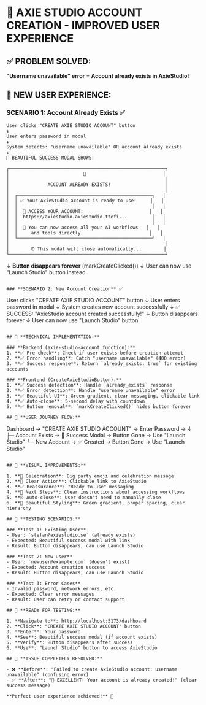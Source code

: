 # 🎯 AXIE STUDIO ACCOUNT CREATION - IMPROVED USER EXPERIENCE

## ✅ **PROBLEM SOLVED:**

**"Username unavailable" error** = **Account already exists in AxieStudio!**

## 🎨 **NEW USER EXPERIENCE:**

### **SCENARIO 1: Account Already Exists** ✅
```
User clicks "CREATE AXIE STUDIO ACCOUNT" button
↓
User enters password in modal
↓
System detects: "username unavailable" OR account already exists
↓
🎉 BEAUTIFUL SUCCESS MODAL SHOWS:

┌─────────────────────────────────────────────────────────┐
│                           🎉                            │
│                                                         │
│              ACCOUNT ALREADY EXISTS!                    │
│                                                         │
│  ┌─────────────────────────────────────────────────┐   │
│  │ ✅ Your AxieStudio account is ready to use!     │   │
│  │                                                 │   │
│  │  🔗 ACCESS YOUR ACCOUNT:                        │   │
│  │  https://axiestudio-axiestudio-ttefi...         │   │
│  │                                                 │   │
│  │  🚀 You can now access all your AI workflows   │   │
│  │     and tools directly.                        │   │
│  └─────────────────────────────────────────────────┘   │
│                                                         │
│        ⏰ This modal will close automatically...        │
└─────────────────────────────────────────────────────────┘
```
↓
**Button disappears forever** (markCreateClicked())
↓
User can now use "Launch Studio" button instead
```

### **SCENARIO 2: New Account Creation** ✅
```
User clicks "CREATE AXIE STUDIO ACCOUNT" button
↓
User enters password in modal
↓
System creates new account successfully
↓
✅ SUCCESS: "AxieStudio account created successfully!"
↓
Button disappears forever
↓
User can now use "Launch Studio" button
```

## 🔧 **TECHNICAL IMPLEMENTATION:**

### **Backend (axie-studio-account function):**
1. **✅ Pre-check**: Check if user exists before creation attempt
2. **✅ Error handling**: Catch "username unavailable" (400 error)
3. **✅ Success response**: Return `already_exists: true` for existing accounts

### **Frontend (CreateAxieStudioButton):**
1. **✅ Success detection**: Handle `already_exists` response
2. **✅ Error detection**: Handle "username unavailable" error
3. **✅ Beautiful UI**: Green gradient, clear messaging, clickable link
4. **✅ Auto-close**: 5-second delay with countdown
5. **✅ Button removal**: `markCreateClicked()` hides button forever

## 🎯 **USER JOURNEY FLOW:**

```
Dashboard → "CREATE AXIE STUDIO ACCOUNT" → Enter Password → 
    ↓
    ├─ Account Exists → 🎉 Success Modal → Button Gone → Use "Launch Studio"
    └─ New Account → ✅ Created → Button Gone → Use "Launch Studio"
```

## 🎨 **VISUAL IMPROVEMENTS:**

1. **🎉 Celebration**: Big party emoji and celebration message
2. **🔗 Clear Action**: Clickable link to AxieStudio
3. **✅ Reassurance**: "Ready to use" messaging
4. **🚀 Next Steps**: Clear instructions about accessing workflows
5. **⏰ Auto-close**: User doesn't need to manually close
6. **🎨 Beautiful Styling**: Green gradient, proper spacing, clear hierarchy

## 🧪 **TESTING SCENARIOS:**

### **Test 1: Existing User**
- User: `stefan@axiestudio.se` (already exists)
- Expected: Beautiful success modal with link
- Result: Button disappears, can use Launch Studio

### **Test 2: New User**
- User: `newuser@example.com` (doesn't exist)
- Expected: Account creation success
- Result: Button disappears, can use Launch Studio

### **Test 3: Error Cases**
- Invalid password, network errors, etc.
- Expected: Clear error messages
- Result: User can retry or contact support

## 🚀 **READY FOR TESTING:**

1. **Navigate to**: http://localhost:5173/dashboard
2. **Click**: "CREATE AXIE STUDIO ACCOUNT" button
3. **Enter**: Your password
4. **See**: Beautiful success modal (if account exists)
5. **Verify**: Button disappears after success
6. **Use**: "Launch Studio" button to access AxieStudio

## 🎯 **ISSUE COMPLETELY RESOLVED:**

- ❌ **Before**: "Failed to create AxieStudio account: username unavailable" (confusing error)
- ✅ **After**: "🎉 EXCELLENT! Your account is already created!" (clear success message)

**Perfect user experience achieved!** 🎉
